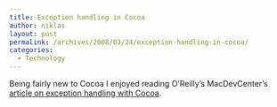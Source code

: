 ```yaml
---
title: Exception handling in Cocoa
author: niklas
layout: post
permalink: /archives/2008/03/24/exception-handling-in-cocoa/
categories:
  - Technology
---
```

Being fairly new to Cocoa I enjoyed reading O&#8217;Reilly&#8217;s MacDevCenter&#8217;s [article on exception handling with Cocoa][1].

 [1]: http://www.macdevcenter.com/pub/a/mac/2007/07/31/understanding-exceptions-and-handlers-in-cocoa.html